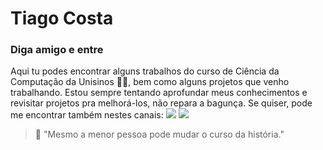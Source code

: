 # Tiago Costa

### Diga amigo e entre

Aqui tu podes encontrar alguns trabalhos do curso de Ciência da Computação da Unisinos 👨‍🎓, bem como alguns projetos que venho trabalhando. Estou sempre tentando aprofundar meus conhecimentos e revisitar projetos pra melhorá-los, não repara a bagunça. Se quiser, pode me encontrar também nestes canais: <img href="https://www.linkedin.com/in/tiagokuste/" src="https://img.shields.io/badge/linkedin-%230077B5.svg?&style=for-the-badge&logo=linkedin&logoColor=white" /> <img href="https://twitter.com/TiagoKuste" src="https://img.shields.io/badge/twitter-%231DA1F2.svg?&style=for-the-badge&logo=twitter&logoColor=white" />

> 📌 "Mesmo a menor pessoa pode mudar o curso da história."
